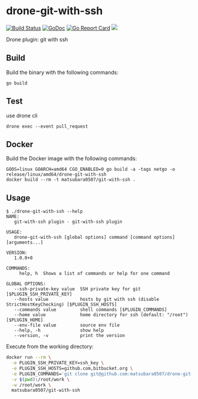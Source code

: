 # drone-git-with-ssh

[![Build Status](https://cloud.drone.io/api/badges/matsubara0507/drone-git-with-ssh/status.svg)](https://cloud.drone.io/matsubara0507/drone-git-with-ssh)
[![GoDoc](https://godoc.org/github.com/matsubara0507/drone-git-with-ssh?status.svg)](https://godoc.org/github.com/matsubara0507/drone-git-with-ssh)
[![Go Report Card](https://goreportcard.com/badge/github.com/matsubara0507/drone-git-with-ssh)](https://goreportcard.com/report/github.com/matsubara0507/drone-git-with-ssh)
[![](https://images.microbadger.com/badges/image/matsubara0507/git-with-ssh.svg)](https://microbadger.com/images/matsubara0507/git-with-ssh "Get your own image badge on microbadger.com")

Drone plugin: git with ssh

## Build

Build the binary with the following commands:

```
go build
```

## Test

use drone cli

```
drone exec --event pull_request
```

## Docker

Build the Docker image with the following commands:

```
GOOS=linux GOARCH=amd64 CGO_ENABLED=0 go build -a -tags netgo -o release/linux/amd64/drone-git-with-ssh
docker build --rm -t matsubara0507/git-with-ssh .
```

## Usage

```
$ ./drone-git-with-ssh --help
NAME:
   git-with-ssh plugin - git-with-ssh plugin

USAGE:
   drone-git-with-ssh [global options] command [command options] [arguments...]

VERSION:
   1.0.0+0

COMMANDS:
     help, h  Shows a list of commands or help for one command

GLOBAL OPTIONS:
   --ssh-private-key value  SSH private key for git [$PLUGIN_SSH_PRIVATE_KEY]
   --hosts value            hosts by git with ssh (disable StrictHostKeyChecking) [$PLUGIN_SSH_HOSTS]
   --commands value         shell commands [$PLUGIN_COMMANDS]
   --home value             home directory for ssh (default: "/root") [$PLUGIN_HOME]
   --env-file value         source env file
   --help, -h               show help
   --version, -v            print the version
```

Execute from the working directory:

```sh
docker run --rm \
  -e PLUGIN_SSH_PRIVATE_KEY=ssh_key \
  -e PLUGIN_SSH_HOSTS=github.com,bitbucket.org \
  -e PLUGIN_COMMANDS='git clone git@github.com:matsubara0507/drone-git-with-ssh.git' \
  -v $(pwd):/root/work \
  -w /root/work \
  matsubara0507/git-with-ssh
```
